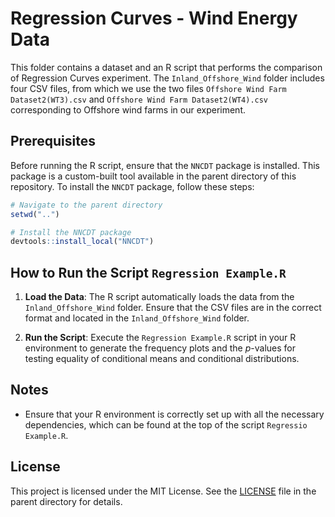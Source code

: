 # Regression Curves - Wind Energy Data

This folder contains a dataset and an R script that performs the comparison of Regression Curves experiment. The `Inland_Offshore_Wind` folder includes four CSV files, from which we use the two files `Offshore Wind Farm Dataset2(WT3).csv` and `Offshore Wind Farm Dataset2(WT4).csv` corresponding to Offshore wind farms in our experiment.

## Prerequisites

Before running the R script, ensure that the `NNCDT` package is installed. This package is a custom-built tool available in the parent directory of this repository. To install the `NNCDT` package, follow these steps:

```r
# Navigate to the parent directory
setwd("..")

# Install the NNCDT package
devtools::install_local("NNCDT")
```

## How to Run the Script `Regression Example.R`

1. **Load the Data**: The R script automatically loads the data from the `Inland_Offshore_Wind` folder. Ensure that the CSV files are in the correct format and located in the `Inland_Offshore_Wind` folder.

2. **Run the Script**: Execute the `Regression Example.R` script in your R environment to generate the frequency plots and the $p$-values for testing equality of conditional means and conditional distributions.

## Notes

- Ensure that your R environment is correctly set up with all the necessary dependencies, which can be found at the top of the script `Regressio Example.R`.

## License

This project is licensed under the MIT License. See the [LICENSE](../LICENSE) file in the parent directory for details.
